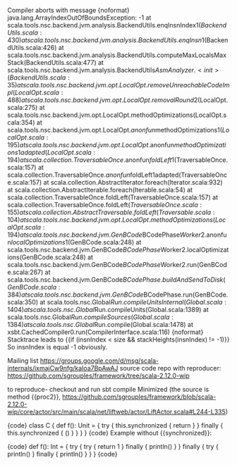 Compiler aborts with message
{noformat}
java.lang.ArrayIndexOutOfBoundsException: -1
	at scala.tools.nsc.backend.jvm.analysis.BackendUtils.enqInsnIndex$1(BackendUtils.scala:430)
	at scala.tools.nsc.backend.jvm.analysis.BackendUtils.enqInsn$1(BackendUtils.scala:426)
	at scala.tools.nsc.backend.jvm.analysis.BackendUtils.computeMaxLocalsMaxStack(BackendUtils.scala:477)
	at scala.tools.nsc.backend.jvm.analysis.BackendUtils$AsmAnalyzer.<init>(BackendUtils.scala:35)
	at scala.tools.nsc.backend.jvm.opt.LocalOpt.removeUnreachableCodeImpl(LocalOpt.scala:488)
	at scala.tools.nsc.backend.jvm.opt.LocalOpt.removalRound$2(LocalOpt.scala:275)
	at scala.tools.nsc.backend.jvm.opt.LocalOpt.methodOptimizations(LocalOpt.scala:354)
	at scala.tools.nsc.backend.jvm.opt.LocalOpt.$anonfun$methodOptimizations$1(LocalOpt.scala:195)
	at scala.tools.nsc.backend.jvm.opt.LocalOpt.$anonfun$methodOptimizations$1$adapted(LocalOpt.scala:194)
	at scala.collection.TraversableOnce.$anonfun$foldLeft$1(TraversableOnce.scala:157)
	at scala.collection.TraversableOnce.$anonfun$foldLeft$1$adapted(TraversableOnce.scala:157)
	at scala.collection.AbstractIterator.foreach(Iterator.scala:932)
	at scala.collection.AbstractIterable.foreach(Iterable.scala:54)
	at scala.collection.TraversableOnce.foldLeft(TraversableOnce.scala:157)
	at scala.collection.TraversableOnce.foldLeft$(TraversableOnce.scala:155)
	at scala.collection.AbstractTraversable.foldLeft(Traversable.scala:104)
	at scala.tools.nsc.backend.jvm.opt.LocalOpt.methodOptimizations(LocalOpt.scala:194)
	at scala.tools.nsc.backend.jvm.GenBCode$BCodePhase$Worker2.$anonfun$localOptimizations$1(GenBCode.scala:248)
	at scala.tools.nsc.backend.jvm.GenBCode$BCodePhase$Worker2.localOptimizations(GenBCode.scala:248)
	at scala.tools.nsc.backend.jvm.GenBCode$BCodePhase$Worker2.run(GenBCode.scala:267)
	at scala.tools.nsc.backend.jvm.GenBCode$BCodePhase.buildAndSendToDisk(GenBCode.scala:384)
	at scala.tools.nsc.backend.jvm.GenBCode$BCodePhase.run(GenBCode.scala:350)
	at scala.tools.nsc.Global$Run.compileUnitsInternal(Global.scala:1404)
	at scala.tools.nsc.Global$Run.compileUnits(Global.scala:1389)
	at scala.tools.nsc.Global$Run.compileSources(Global.scala:1384)
	at scala.tools.nsc.Global$Run.compile(Global.scala:1478)
	at xsbt.CachedCompiler0.run(CompilerInterface.scala:116)
{noformat}
Stacktrace leads to
        {{if (insnIndex < size && stackHeights(insnIndex) != -1)}}
So insnIndex is equal -1 obviously.

Mailing list
https://groups.google.com/d/msg/scala-internals/ixmajCw9nfg/kaIoa7BpAwAJ
source code repo with reproducer:
https://github.com/sgrouples/framework/tree/scala-2.12.0-wip

to reproduce- checkout and run sbt compile
Minimized (the source is method {{proc2}}, https://github.com/sgrouples/framework/blob/scala-2.12.0-wip/core/actor/src/main/scala/net/liftweb/actor/LiftActor.scala#L244-L335)

{code}
class C {
  def f(): Unit = {
    try {
      this.synchronized { return }
    } finally {
      this.synchronized { () }
    }
  }
}
{code}
Example without {{synchronized}}:

{code}
  def f(): Int = {
    try {
      try { return 1 }
      finally { println() }
    } finally {
      try { println() } finally { println() }
    }
  }
{code}

